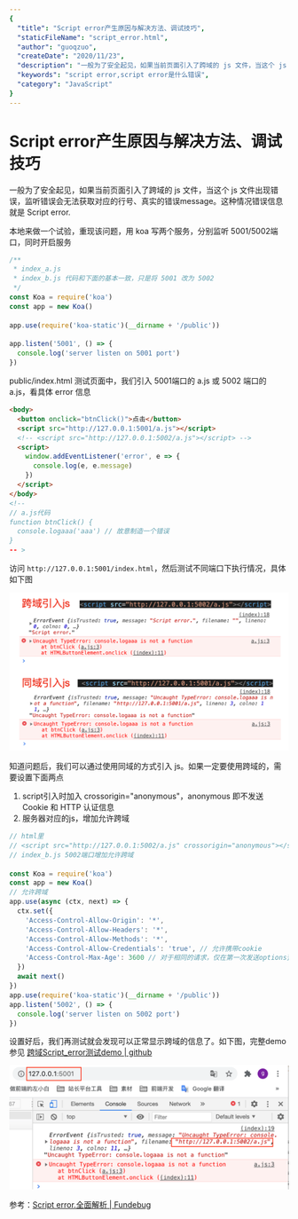 ```yaml
---
{
  "title": "Script error产生原因与解决方法、调试技巧",
  "staticFileName": "script_error.html",
  "author": "guoqzuo",
  "createDate": "2020/11/23",
  "description": "一般为了安全起见，如果当前页面引入了跨域的 js 文件，当这个 js 文件出现错误，监听错误会无法获取对应的行号、真实的错误message。这种情况错误信息就是 Script error。本地来做一个试验，重现该问题，用 koa 写两个服务，分别监听 5001/5002端口，同时开启服务",
  "keywords": "script error,script error是什么错误",
  "category": "JavaScript"
}
---
```

# Script error产生原因与解决方法、调试技巧
一般为了安全起见，如果当前页面引入了跨域的 js 文件，当这个 js 文件出现错误，监听错误会无法获取对应的行号、真实的错误message。这种情况错误信息就是 Script error.

本地来做一个试验，重现该问题，用 koa 写两个服务，分别监听 5001/5002端口，同时开启服务
```js
/**
 * index_a.js
 * index_b.js 代码和下面的基本一致，只是将 5001 改为 5002
 */
const Koa = require('koa')
const app = new Koa()

app.use(require('koa-static')(__dirname + '/public'))

app.listen('5001', () => {
  console.log('server listen on 5001 port')
})
```
public/index.html 测试页面中，我们引入 5001端口的 a.js 或 5002 端口的 a.js，看具体 error 信息
```html
<body>
  <button onclick="btnClick()">点击</button>
  <script src="http://127.0.0.1:5001/a.js"></script>
  <!-- <script src="http://127.0.0.1:5002/a.js"></script> -->
  <script>
    window.addEventListener('error', e => {
      console.log(e, e.message)
    })
  </script>
</body>
<!-- 
// a.js代码
function btnClick() {
  console.logaaa('aaa') // 故意制造一个错误
}
-- >
```
访问 `http://127.0.0.1:5001/index.html`，然后测试不同端口下执行情况，具体如下图

![cross_origin_script_error.png](../../../images/blog/js/cross_origin_script_error.png)

知道问题后，我们可以通过使用同域的方式引入 js。如果一定要使用跨域的，需要设置下面两点

1. script引入时加入 crossorigin="anonymous"，anonymous 即不发送 Cookie 和 HTTP 认证信息
2. 服务器对应的js，增加允许跨域

```js
// html里
// <script src="http://127.0.0.1:5002/a.js" crossorigin="anonymous"></script>
// index_b.js 5002端口增加允许跨域

const Koa = require('koa')
const app = new Koa()
// 允许跨域
app.use(async (ctx, next) => {
  ctx.set({
    'Access-Control-Allow-Origin': '*',
    'Access-Control-Allow-Headers': '*',
    'Access-Control-Allow-Methods': '*',
    'Access-Control-Allow-Credentials': 'true', // 允许携带cookie
    'Access-Control-Max-Age': 3600 // 对于相同的请求，仅在第一次发送options预检请求，之后1小时内不需要预检请求
  })
  await next()
})
app.use(require('koa-static')(__dirname + '/public'))
app.listen('5002', () => {
  console.log('server listen on 5002 port')
})
```
设置好后，我们再测试就会发现可以正常显示跨域的信息了。如下图，完整demo参见 [跨域Script_error测试demo | github](https://github.com/dev-zuo/fedemo/tree/master/src/DebugDemo/%E8%B7%A8%E5%9F%9FScript_error%E6%B5%8B%E8%AF%95)

![cross_origin_script_error_fix.png](../../../images/blog/js/cross_origin_script_error_fix.png)

参考：[Script error.全面解析 | Fundebug](https://blog.fundebug.com/2017/04/05/understand-script-error/)